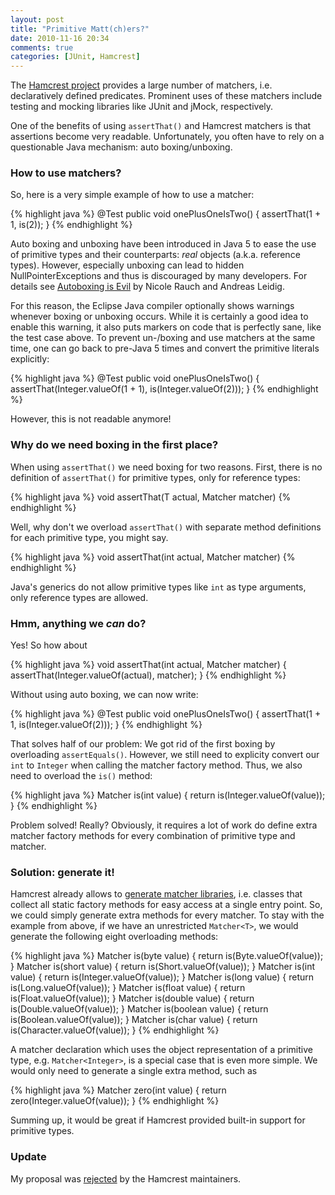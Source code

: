 ```yaml
---
layout: post
title: "Primitive Matt(ch)ers?"
date: 2010-11-16 20:34
comments: true
categories: [JUnit, Hamcrest]
---
```


The [Hamcrest project](http://code.google.com/p/hamcrest/) provides a large number of matchers, i.e. declaratively defined predicates. Prominent uses of these matchers include testing and mocking libraries like JUnit and jMock, respectively.

One of the benefits of using `assertThat()` and Hamcrest matchers is that assertions become very readable. Unfortunately, you often have to rely on a questionable Java mechanism: auto boxing/unboxing.

<!--more-->

### How to use matchers?

So, here is a very simple example of how to use a matcher:

{% highlight java %}
@Test
public void onePlusOneIsTwo() {
    assertThat(1 + 1, is(2));
}
{% endhighlight %}

Auto boxing and unboxing have been introduced in Java 5 to ease the use of primitive types and their counterparts: *real* objects (a.k.a. reference types). However, especially unboxing can lead to hidden NullPointerExceptions and thus is discouraged by many developers. For details see [Autoboxing is Evil](http://pboop.wordpress.com/2010/09/22/autoboxing-is-evil/) by Nicole Rauch and Andreas Leidig.

For this reason, the Eclipse Java compiler optionally shows warnings whenever boxing or unboxing occurs. While it is certainly a good idea to enable this warning, it also puts markers on code that is perfectly sane, like the test case above. To prevent un-/boxing and use matchers at the same time, one can go back to pre-Java 5 times and convert the
primitive literals explicitly:

{% highlight java %}
@Test
public void onePlusOneIsTwo() {
    assertThat(Integer.valueOf(1 + 1), is(Integer.valueOf(2)));
}
{% endhighlight %}

However, this is not readable anymore!

### Why do we need boxing in the first place?

When using `assertThat()` we need boxing for two reasons. First, there is no definition of `assertThat()` for primitive types, only for reference types:

{% highlight java %}
<T> void assertThat(T actual, Matcher<T> matcher)
{% endhighlight %}

Well, why don't we overload `assertThat()` with separate method definitions for each primitive type, you might say.

{% highlight java %}
void assertThat(int actual, Matcher<int> matcher)
{% endhighlight %}

Java's generics do not allow primitive types like `int` as type arguments, only reference types are allowed.

### Hmm, anything we *can* do?

Yes! So how about

{% highlight java %}
void assertThat(int actual, Matcher<Integer> matcher) {
    assertThat(Integer.valueOf(actual), matcher);
}
{% endhighlight %}

Without using auto boxing, we can now write:

{% highlight java %}
@Test
public void onePlusOneIsTwo() {
    assertThat(1 + 1, is(Integer.valueOf(2)));
}
{% endhighlight %}

That solves half of our problem: We got rid of the first boxing by overloading `assertEquals()`. However, we still need to explicity convert our `int` to `Integer` when calling the matcher factory method. Thus, we also need to overload the `is()` method:

{% highlight java %}
Matcher<Integer> is(int value) {
    return is(Integer.valueOf(value));
}
{% endhighlight %}

Problem solved! Really? Obviously, it requires a lot of work do define extra matcher factory methods for every combination of primitive type and matcher.

### Solution: generate it!

Hamcrest already allows to [generate matcher libraries](http://code.google.com/p/hamcrest/wiki/Tutorial#Sugar_generation), i.e. classes that collect all static factory methods for easy access at a single entry point. So, we could simply generate extra methods for every matcher. To stay with the example from above, if we have an
unrestricted `Matcher<T>`, we would generate the following eight overloading methods:

{% highlight java %}
Matcher<Byte> is(byte value) {
    return is(Byte.valueOf(value));
}
Matcher<Short> is(short value) {
    return is(Short.valueOf(value));
}
Matcher<Integer> is(int value) {
    return is(Integer.valueOf(value));
}
Matcher<Long> is(long value) {
    return is(Long.valueOf(value));
}
Matcher<Float> is(float value) {
    return is(Float.valueOf(value));
}
Matcher<Double> is(double value) {
    return is(Double.valueOf(value));
}
Matcher<Boolean> is(boolean value) {
    return is(Boolean.valueOf(value));
}
Matcher<Character> is(char value) {
    return is(Character.valueOf(value));
}
{% endhighlight %}

A matcher declaration which uses the object representation of a primitive type, e.g. `Matcher<Integer>`, is a special case that is even more simple. We would only need to generate a single extra method, such as

{% highlight java %}
Matcher<Integer> zero(int value) {
    return zero(Integer.valueOf(value));
}
{% endhighlight %}

Summing up, it would be great if Hamcrest provided built-in support for primitive types.

### Update

My proposal was [rejected](http://code.google.com/p/hamcrest/issues/detail?id=130) by the Hamcrest maintainers.
